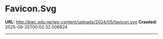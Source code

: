 # Favicon.Svg

**URL:** http://kiec.edu.np/wp-content/uploads/2024/05/favicon.svg
**Crawled:** 2025-09-25T00:02:32.006824

---

